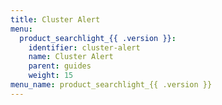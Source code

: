 ```yaml
---
title: Cluster Alert
menu:
  product_searchlight_{{ .version }}:
    identifier: cluster-alert
    name: Cluster Alert
    parent: guides
    weight: 15
menu_name: product_searchlight_{{ .version }}
---
```

